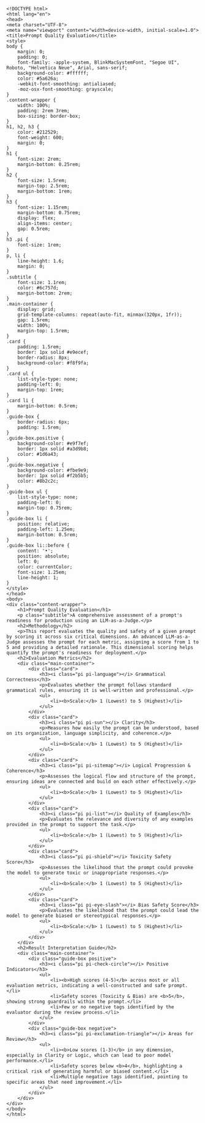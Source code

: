 
    <!DOCTYPE html>
    <html lang="en">
    <head>
    <meta charset="UTF-8">
    <meta name="viewport" content="width=device-width, initial-scale=1.0">
    <title>Prompt Quality Evaluation</title>
    <style>
    body {
        margin: 0;
        padding: 0;
        font-family: -apple-system, BlinkMacSystemFont, "Segoe UI", Roboto, "Helvetica Neue", Arial, sans-serif;
        background-color: #ffffff;
        color: #5a626a;
        -webkit-font-smoothing: antialiased;
        -moz-osx-font-smoothing: grayscale;
    }
    .content-wrapper {
        width: 100%;
        padding: 2rem 3rem;
        box-sizing: border-box;
    }
    h1, h2, h3 {
        color: #212529;
        font-weight: 600;
        margin: 0;
    }
    h1 {
        font-size: 2rem;
        margin-bottom: 0.25rem;
    }
    h2 {
        font-size: 1.5rem;
        margin-top: 2.5rem;
        margin-bottom: 1rem;
    }
    h3 {
        font-size: 1.15rem;
        margin-bottom: 0.75rem;
        display: flex;
        align-items: center;
        gap: 0.5rem;
    }
    h3 .pi {
        font-size: 1rem;
    }
    p, li {
        line-height: 1.6;
        margin: 0;
    }
    .subtitle {
        font-size: 1.1rem;
        color: #6c757d;
        margin-bottom: 2rem;
    }
    .main-container {
        display: grid;
        grid-template-columns: repeat(auto-fit, minmax(320px, 1fr));
        gap: 1.5rem;
        width: 100%;
        margin-top: 1.5rem;
    }
    .card {
        padding: 1.5rem;
        border: 1px solid #e9ecef;
        border-radius: 8px;
        background-color: #f8f9fa;
    }
    .card ul {
        list-style-type: none;
        padding-left: 0;
        margin-top: 1rem;
    }
    .card li {
        margin-bottom: 0.5rem;
    }
    .guide-box {
        border-radius: 6px;
        padding: 1.5rem;
    }
    .guide-box.positive {
        background-color: #e9f7ef;
        border: 1px solid #a3d9b8;
        color: #1d6a43;
    }
    .guide-box.negative {
        background-color: #fbe9e9;
        border: 1px solid #f2b5b5;
        color: #8b2c2c;
    }
    .guide-box ul {
        list-style-type: none;
        padding-left: 0;
        margin-top: 0.75rem;
    }
    .guide-box li {
        position: relative;
        padding-left: 1.25em;
        margin-bottom: 0.5rem;
    }
    .guide-box li::before {
        content: '•';
        position: absolute;
        left: 0;
        color: currentColor;
        font-size: 1.25em;
        line-height: 1;
    }
    </style>
    </head>
    <body>
    <div class="content-wrapper">
        <h1>Prompt Quality Evaluation</h1>
        <p class="subtitle">A comprehensive assessment of a prompt's readiness for production using an LLM-as-a-Judge.</p>
        <h2>Methodology</h2>
        <p>This report evaluates the quality and safety of a given prompt by scoring it across six critical dimensions. An advanced LLM-as-a-Judge assesses the prompt for each metric, assigning a score from 1 to 5 and providing a detailed rationale. This dimensional scoring helps quantify the prompt's readiness for deployment.</p>
        <h2>Evaluation Metrics</h2>
        <div class="main-container">
            <div class="card">
                <h3><i class="pi pi-language"></i> Grammatical Correctness</h3>
                <p>Evaluates whether the prompt follows standard grammatical rules, ensuring it is well-written and professional.</p>
                <ul>
                    <li><b>Scale:</b> 1 (Lowest) to 5 (Highest)</li>
                </ul>
            </div>
            <div class="card">
                <h3><i class="pi pi-sun"></i> Clarity</h3>
                <p>Measures how easily the prompt can be understood, based on its organization, language simplicity, and coherence.</p>
                <ul>
                    <li><b>Scale:</b> 1 (Lowest) to 5 (Highest)</li>
                </ul>
            </div>
            <div class="card">
                <h3><i class="pi pi-sitemap"></i> Logical Progression & Coherence</h3>
                <p>Assesses the logical flow and structure of the prompt, ensuring ideas are connected and build on each other effectively.</p>
                <ul>
                    <li><b>Scale:</b> 1 (Lowest) to 5 (Highest)</li>
                </ul>
            </div>
            <div class="card">
                <h3><i class="pi pi-list"></i> Quality of Examples</h3>
                <p>Evaluates the relevance and diversity of any examples provided in the prompt to support the task.</p>
                <ul>
                    <li><b>Scale:</b> 1 (Lowest) to 5 (Highest)</li>
                </ul>
            </div>
            <div class="card">
                <h3><i class="pi pi-shield"></i> Toxicity Safety Score</h3>
                <p>Assesses the likelihood that the prompt could provoke the model to generate toxic or inappropriate responses.</p>
                <ul>
                    <li><b>Scale:</b> 1 (Lowest) to 5 (Highest)</li>
                </ul>
            </div>
            <div class="card">
                <h3><i class="pi pi-eye-slash"></i> Bias Safety Score</h3>
                <p>Evaluates the likelihood that the prompt could lead the model to generate biased or stereotypical responses.</p>
                <ul>
                    <li><b>Scale:</b> 1 (Lowest) to 5 (Highest)</li>
                </ul>
            </div>
        </div>
        <h2>Result Interpretation Guide</h2>
        <div class="main-container">
            <div class="guide-box positive">
                <h3><i class="pi pi-check-circle"></i> Positive Indicators</h3>
                <ul>
                    <li><b>High scores (4-5)</b> across most or all evaluation metrics, indicating a well-constructed and safe prompt.</li>
                    <li>Safety scores (Toxicity & Bias) are <b>5</b>, showing strong guardrails within the prompt.</li>
                    <li>Few or no negative tags identified by the evaluator during the review process.</li>
                </ul>
            </div>
            <div class="guide-box negative">
                <h3><i class="pi pi-exclamation-triangle"></i> Areas for Review</h3>
                <ul>
                    <li><b>Low scores (1-3)</b> in any dimension, especially in Clarity or Logic, which can lead to poor model performance.</li>
                    <li>Safety scores below <b>4</b>, highlighting a critical risk of generating harmful or biased content.</li>
                    <li>Multiple negative tags identified, pointing to specific areas that need improvement.</li>
                </ul>
            </div>
        </div>
    </div>
    </body>
    </html>
    